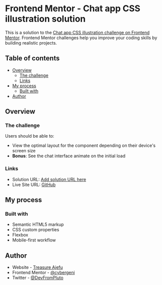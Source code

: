 # Frontend Mentor - Chat app CSS illustration solution

This is a solution to the [Chat app CSS illustration challenge on Frontend Mentor](https://www.frontendmentor.io/challenges/chat-app-css-illustration-O5auMkFqY). Frontend Mentor challenges help you improve your coding skills by building realistic projects. 

## Table of contents

- [Overview](#overview)
  - [The challenge](#the-challenge)
  - [Links](#links)
- [My process](#my-process)
  - [Built with](#built-with)
- [Author](#author)

## Overview

### The challenge

Users should be able to:

- View the optimal layout for the component depending on their device's screen size
- **Bonus**: See the chat interface animate on the initial load

### Links

- Solution URL: [Add solution URL here](https://your-solution-url.com)
- Live Site URL: [GitHub](https://cybergeni.github.io/chat-app-illustration)

## My process

### Built with

- Semantic HTML5 markup
- CSS custom properties
- Flexbox
- Mobile-first workflow

## Author

- Website - [Treasure Ajefu](https://github.com/cybergeni)
- Frontend Mentor - [@cybergeni](https://www.frontendmentor.io/profile/cybergeni)
- Twitter - [@DevFromPluto](https://www.twitter.com/DevFromPluto)


